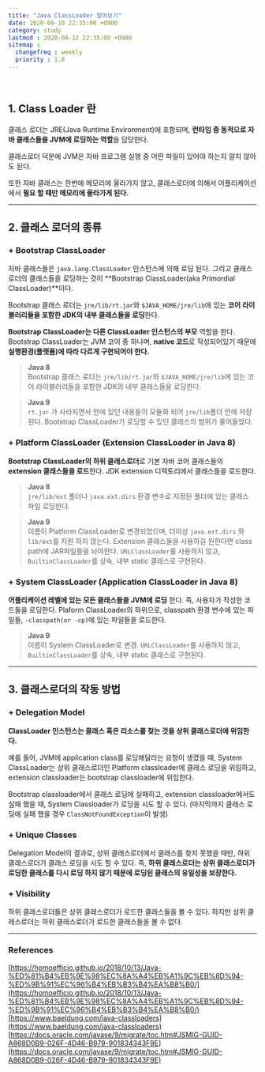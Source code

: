 ```yaml
---
title: "Java ClassLoader 알아보기"
date: 2020-08-10 22:35:00 +0900
category: study
lastmod : 2020-08-12 22:35:00 +0900
sitemap :
  changefreq : weekly
  priority : 1.0
---
```


<br>

## 1. Class Loader 란

클래스 로더는 JRE(Java Runtime Environment)에 포함되며, **런타임 중 동적으로 자바 클래스들을 JVM에 로딩하는 역할**을 담당한다.  
  
클래스로더 덕분에 JVM은 자바 프로그램 실행 중 어떤 파일이 있어야 하는지 알지 않아도 된다.  
  
또한 자바 클래스는 한번에 메모리에 올라가지 않고, 클래스로더에 의해서 어플리케이션에서 **필요 할 때만 메모리에 올라가게 된다.**

---

## 2. 클래스 로더의 종류

### + Bootstrap ClassLoader

자바 클래스들은 `java.lang.ClassLoader` 인스턴스에 의해 로딩 된다. 그리고 클래스로더의 클래스들을 로딩하는 것이 **Bootstrap ClassLoader(aka Primordial ClassLoader)**이다.  
  
Bootstrap 클래스 로더는 `jre/lib/rt.jar`와 `$JAVA_HOME/jre/lib`에 있는 **코어 라이블러리들을 포함한 JDK의 내부 클래스들을 로딩**한다.  
  
**Bootstrap ClassLoader는 다른 ClassLoader 인스턴스의 부모** 역할을 한다. Bootstrap ClassLoader는 JVM 코어 중 하나며, **native 코드**로 작성되어있기 때문에 **실행환경(플랫폼)에 따라 다르게 구현되어야 한다.**  

> **Java 8**  
Bootstrap 클래스 로더는 `jre/lib/rt.jar`와 `$JAVA_HOME/jre/lib`에 있는 코어 라이블러리들을 포함한 JDK의 내부 클래스들을 로딩한다.
  
> **Java 9**  
`rt.jar` 가 사라지면서 안에 있던 내용들이 모듈화 되어 `jre/lib`폴더 안에 저장된다. Bootstrap ClassLoader가 로딩할 수 있던 클래스의 범위가 줄어들었다.

### + Platform ClassLoader (Extension ClassLoader in Java 8)

**Bootstrap ClassLoader의 하위 클래스로더**로 기본 자바 코어 클래스들의 **extension 클래스들을 로드**한다. JDK extension 디렉토리에서 클래스들을 로드한다.  
  
> **Java 8**  
`jre/lib/ext` 폴더나 `java.ext.dirs` 환경 변수로 지정된 폴더에 있는 클래스 파일 로딩한다.
  
> **Java 9**  
이름이 Platform ClassLoader로 변경되었으며, 더이상 `java.ext.dirs` 와 `lib/ext`를 지원 하지 않는다. Extension 클래스들을 사용하길 원한다면 class path에 JAR파일들을 놔야한다. `URLClassLoader`를 사용하지 않고, `BuiltinClassLoader`를 상속, 내부 static 클래스로 구현된다.

### + System ClassLoader (Application ClassLoader in Java 8)

**어플리케이션 레벨에 있는 모든 클래스들을 JVM에 로딩** 한다. 즉, 사용자가 작성한 코드들을 로딩한다. Plaform ClassLoader의 하위으로, classpath 환경 변수에 있는 파일들, `-classpath(or -cp)`에 있는 파일들을 로드한다.
  
> **Java 9**  
이름이 System ClassLoader로 변경.  `URLClassLoader`를 사용하지 않고, `BuiltinClassLoader`를 상속, 내부 static 클래스로 구현된다.

---

## 3. 클래스로더의 작동 방법

### + Delegation Model

**ClassLoader 인스턴스는 클래스 혹은 리소스를 찾는 것을 상위 클래스로더에 위임한다.**  
  
예를 들어, JVM에 application class를 로딩해달라는 요청이 생겼을 때, System ClassLoader는 상위 클래스로더인 Platform classloader에 클래스 로딩을 위임하고, extension classloader는 bootstrap classloader에 위임한다.  
  
Bootstrap classloader에서 클래스 로딩에 실패하고, extension classloader에서도 실패 했을 때, System Classloader가 로딩을 시도 할 수 있다. (마지막까지 클래스 로딩에 실패 했을 경우 `ClassNotFoundException`이 발생)

### + Unique Classes

Delegation Model의 결과로, 상위 클래스로더에서 클래스를 찾지 못했을 때만, 하위 클래스로더가 클래스 로딩을 시도 할 수 있다. 즉, **하위 클래스로더는 상위 클래스로더가 로딩한 클래스를 다시 로딩 하지 않기 때문에 로딩된 클래스의 유일성을 보장한다.**

### + Visibility

하위 클래스로더들은 상위 클래스로더가 로드한 클래스들을 볼 수 있다. 하지만 상위 클래스로더는 하위 클래스로더가 로드한 클래스들을 볼 수 없다.

---

### References

[https://homoefficio.github.io/2018/10/13/Java-%ED%81%B4%EB%9E%98%EC%8A%A4%EB%A1%9C%EB%8D%94-%ED%9B%91%EC%96%B4%EB%B3%B4%EA%B8%B0/](https://homoefficio.github.io/2018/10/13/Java-%ED%81%B4%EB%9E%98%EC%8A%A4%EB%A1%9C%EB%8D%94-%ED%9B%91%EC%96%B4%EB%B3%B4%EA%B8%B0/)  
[https://www.baeldung.com/java-classloaders](https://www.baeldung.com/java-classloaders)  
[https://docs.oracle.com/javase/9/migrate/toc.htm#JSMIG-GUID-A868D0B9-026F-4D46-B979-901834343F9E](https://docs.oracle.com/javase/9/migrate/toc.htm#JSMIG-GUID-A868D0B9-026F-4D46-B979-901834343F9E)  